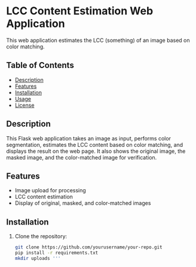 # LCC Content Estimation Web Application

This web application estimates the LCC (something) of an image based on color matching.

## Table of Contents

- [Description](#description)
- [Features](#features)
- [Installation](#installation)
- [Usage](#usage)
- [License](#license)

## Description

This Flask web application takes an image as input, performs color segmentation, estimates the LCC content based on color matching, and displays the result on the web page. It also shows the original image, the masked image, and the color-matched image for verification.

## Features

- Image upload for processing
- LCC content estimation
- Display of original, masked, and color-matched images

## Installation

1. Clone the repository:

   ```bash
   git clone https://github.com/yourusername/your-repo.git
   pip install -r requirements.txt
   mkdir uploads '''


